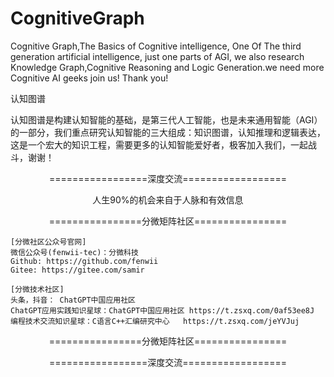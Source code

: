 # CognitiveGraph
Cognitive Graph,The Basics of  Cognitive intelligence,  One Of The third generation artificial intelligence, just one parts of AGI, we also research Knowledge Graph,Cognitive Reasoning and Logic Generation.we need more Cognitive AI geeks join us! Thank you!

认知图谱

认知图谱是构建认知智能的基础，是第三代人工智能，也是未来通用智能（AGI）的一部分，我们重点研究认知智能的三大组成：知识图谱，认知推理和逻辑表达，这是一个宏大的知识工程，需要更多的认知智能爱好者，极客加入我们，一起战斗，谢谢！


<p align="center">
=================深度交流==================
</p>

<p align="center">
      人生90%的机会来自于人脉和有效信息
</p>

<p align="center">
================分微矩阵社区================
</p>

<p align="center">
	
	
	
	
	[分微社区公众号官网]
	微信公众号(fenwii-tec)：分微科技
	Github: https://github.com/fenwii
	Gitee: https://gitee.com/samir
	
	[分微技术社区]
	头条，抖音： ChatGPT中国应用社区
	ChatGPT应用实践知识星球：ChatGPT中国应用社区 https://t.zsxq.com/0af53ee8J
	编程技术交流知识星球：C语言C++汇编研究中心   https://t.zsxq.com/jeYVJuj


</p>  
</p>  
<p align="center">
================分微矩阵社区================
</p>
<p align="center">
=================深度交流==================
</p>


